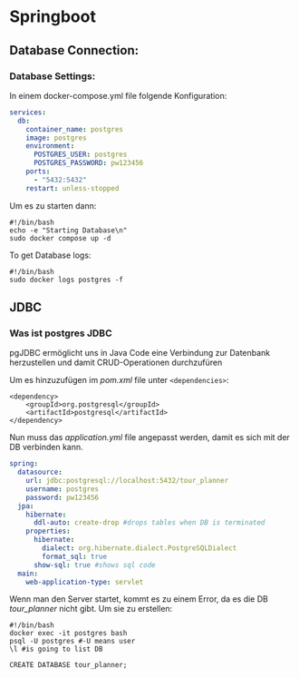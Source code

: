 # Springboot

## Database Connection:

### Database Settings:
In einem docker-compose.yml file folgende Konfiguration:
```yaml
services:
  db:
    container_name: postgres
    image: postgres
    environment:
      POSTGRES_USER: postgres
      POSTGRES_PASSWORD: pw123456
    ports:
      - "5432:5432"
    restart: unless-stopped
```
Um es zu starten dann:
```shell
#!/bin/bash
echo -e "Starting Database\n"
sudo docker compose up -d
```
To get Database logs:
```shell
#!/bin/bash
sudo docker logs postgres -f
```

## JDBC

### Was ist postgres JDBC

<p>
pgJDBC ermöglicht uns in Java Code eine Verbindung zur Datenbank herzustellen und damit 
CRUD-Operationen durchzufüren
</p>

Um es hinzuzufügen im *pom.xml* file unter ``<dependencies>``:
```
<dependency>
    <groupId>org.postgresql</groupId>
    <artifactId>postgresql</artifactId>
</dependency>
```

Nun muss das *application.yml* file angepasst werden, damit es sich mit der DB verbinden kann.

```yaml
spring:
  datasource:
    url: jdbc:postgresql://localhost:5432/tour_planner
    username: postgres
    password: pw123456
  jpa:
    hibernate:
      ddl-auto: create-drop #drops tables when DB is terminated
    properties:
      hibernate:
        dialect: org.hibernate.dialect.PostgreSQLDialect
        format_sql: true
      show-sql: true #shows sql code
  main:
    web-application-type: servlet
```

Wenn man den Server startet, kommt es zu einem Error, da es die DB *tour_planner* nicht gibt.
Um sie zu erstellen:

```shell
#!/bin/bash
docker exec -it postgres bash
psql -U postgres #-U means user
\l #is going to list DB

CREATE DATABASE tour_planner;
```
